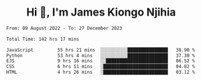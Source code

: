 <h1 align="center">Hi 👋, I'm James Kiongo Njihia</h1>

<!--START_SECTION:waka-->

```txt
From: 09 August 2022 - To: 27 December 2023

Total Time: 142 hrs 17 mins

JavaScript         55 hrs 21 mins  ░░░░░░░░░░███████████████   38.90 %
Python             53 hrs 4 mins   ░░░░░░░░░░███████████████   37.30 %
EJS                9 hrs 16 mins   ░░███████████████████████   06.52 %
CSS                6 hrs 51 mins   ░████████████████████████   04.82 %
HTML               4 hrs 26 mins   ░████████████████████████   03.12 %
```

<!--END_SECTION:waka-->
